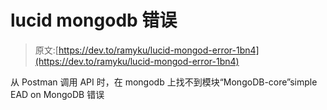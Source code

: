 # lucid mongodb 错误

> 原文:[https://dev.to/ramyku/lucid-mongod-error-1bn4](https://dev.to/ramyku/lucid-mongod-error-1bn4)

从 Postman 调用 API 时，在 mongodb 上找不到模块“MongoDB-core”simple EAD on MongoDB 错误